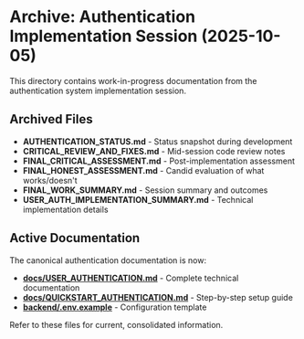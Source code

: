 # Archive: Authentication Implementation Session (2025-10-05)

This directory contains work-in-progress documentation from the authentication system implementation session.

## Archived Files

- **AUTHENTICATION_STATUS.md** - Status snapshot during development
- **CRITICAL_REVIEW_AND_FIXES.md** - Mid-session code review notes
- **FINAL_CRITICAL_ASSESSMENT.md** - Post-implementation assessment
- **FINAL_HONEST_ASSESSMENT.md** - Candid evaluation of what works/doesn't
- **FINAL_WORK_SUMMARY.md** - Session summary and outcomes
- **USER_AUTH_IMPLEMENTATION_SUMMARY.md** - Technical implementation details

## Active Documentation

The canonical authentication documentation is now:

- **[docs/USER_AUTHENTICATION.md](../USER_AUTHENTICATION.md)** - Complete technical documentation
- **[docs/QUICKSTART_AUTHENTICATION.md](../QUICKSTART_AUTHENTICATION.md)** - Step-by-step setup guide
- **[backend/.env.example](../../backend/.env.example)** - Configuration template

Refer to these files for current, consolidated information.
